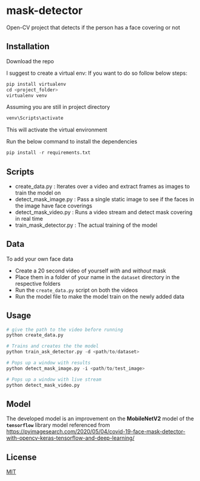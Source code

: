 # mask-detector
Open-CV project that detects if the person has a face covering or not

## Installation
Download the repo

I suggest to create a virtual env:
If you want to do so follow below steps:

```python
pip install virtualenv
cd <project_folder>
virtualenv venv
```

Assuming you are still in project directory

```python
venv\Scripts\activate
```
This will activate the virtual environment

Run the below command to install the dependencies

```python
pip install -r requirements.txt
```

## Scripts

- create_data.py : Iterates over a video and extract frames as images to train the model on
- detect_mask_image.py : Pass a single static image to see if the faces in the image have face coverings
- detect_mask_video.py : Runs a video stream and detect mask covering in real time
- train_mask_detector.py : The actual training of the model

## Data

To add your own face data
- Create a 20 second video of yourself *with* and *without* mask
- Place them in a folder of your name in the `dataset` directory in the respective folders
- Run the `create_data.py` script on both the videos
- Run the model file to make the model train on the newly added data

## Usage

```python
# give the path to the video before running
python create_data.py

# Trains and creates the the model
python train_ask_detector.py -d <path/to/dataset>

# Pops up a window with results
python detect_mask_image.py -i <path/to/test_image>

# Pops up a window with live stream
python detect_mask_video.py
```

## Model

The developed model is an improvement on the **MobileNetV2** model of the **`tensorflow`** library
model referenced from https://pyimagesearch.com/2020/05/04/covid-19-face-mask-detector-with-opencv-keras-tensorflow-and-deep-learning/

## License
[MIT](https://choosealicense.com/licenses/mit/)
